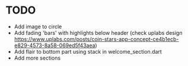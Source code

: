 # TODO
- Add image to circle
- Add fading 'bars' with highlights below header (check uplabs design https://www.uplabs.com/posts/coin-stars-app-concept-ce4b1ecb-e829-4573-8a58-069ed5f43aea)
- Add flair to bottom part using stack in welcome_section.dart
- Add more sections